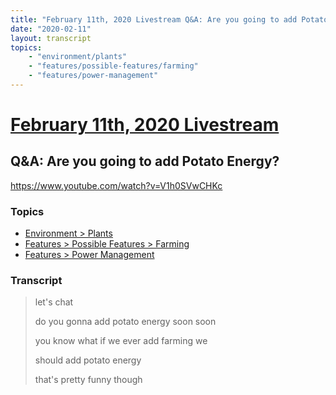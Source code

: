 ```yaml
---
title: "February 11th, 2020 Livestream Q&A: Are you going to add Potato Energy?"
date: "2020-02-11"
layout: transcript
topics:
    - "environment/plants"
    - "features/possible-features/farming"
    - "features/power-management"
---
```

# [February 11th, 2020 Livestream](../2020-02-11.md)
## Q&A: Are you going to add Potato Energy?
https://www.youtube.com/watch?v=V1h0SVwCHKc

### Topics
* [Environment > Plants](../topics/environment/plants.md)
* [Features > Possible Features > Farming](../topics/features/possible-features/farming.md)
* [Features > Power Management](../topics/features/power-management.md)

### Transcript

> let's chat
>
> do you gonna add potato energy soon soon
>
> you know what if we ever add farming we
>
> should add potato energy
>
> that's pretty funny though
>
